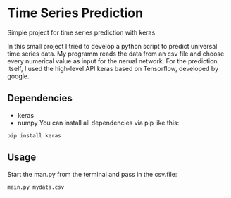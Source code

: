 # Time Series Prediction
Simple project for time series prediction with keras

In this small project I tried to develop a python script to predict universal time series data.
My programm reads the data from an csv file and choose every numerical value as input for the nerual network.
For the prediction itself, I used the high-level API keras based on Tensorflow, developed by google.

## Dependencies
* keras
* numpy
You can install all dependencies via pip like this:
```pip
pip install keras
```

## Usage
Start the man.py from the terminal and pass in the csv.file:
```py
main.py mydata.csv
```